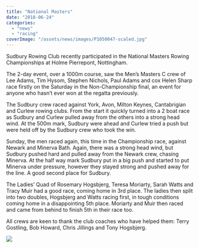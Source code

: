 ```yaml
---
title: "National Masters"
date: "2018-06-24"
categories: 
  - "news"
  - "racing"
coverImage: "/assets/news/images/P1050047-scaled.jpg"
---
```


Sudbury Rowing Club recently participated in the National Masters Rowing Championships at Holme Pierrepont, Nottingham.

The 2-day event, over a 1000m course, saw the Men’s Masters C crew of Lee Adams, Tim Hysom, Stephen Nichols, Paul Adams and cox Helen Sharp race firstly on the Saturday in the Non-Championship final, an event for anyone who hasn’t ever won at the regatta previously.

The Sudbury crew raced against York, Avon, Milton Keynes, Cantabrigian and Curlew rowing clubs. From the start it quickly turned into a 2 boat race as Sudbury and Curlew pulled away from the others into a strong head wind. At the 500m mark, Sudbury were ahead and Curlew tried a push but were held off by the Sudbury crew who took the win.

Sunday, the men raced again, this time in the Championship race, against Newark and Minerva Bath. Again, there was a strong head wind, but Sudbury pushed hard and pulled away from the Newark crew, chasing Minerva. At the half way mark Sudbury put in a big push and started to put Minerva under pressure, however they stayed strong and pushed away for the line. A good second place for Sudbury.

The Ladies’ Quad of Rosemary Hogsbjerg, Teresa Moriarty, Sarah Watts and Tracy Muir had a good race, coming home in 3rd place. The ladies then split into two doubles, Hogsbjerg and Watts racing first, in tough conditions coming home in a disappointing 5th place. Moriarty and Muir then raced and came from behind to finish 5th in their race too.

All crews are keen to thank the club coaches who have helped them: Terry Gostling, Bob Howard, Chris Jillings and Tony Hogsbjerg.

[![](/assets/news/images/Coach-Cox-Crew.jpg)](http://sudburyrowingclub.org.uk/wp-content/uploads/2018/06/Coach-Cox-Crew.jpg)
